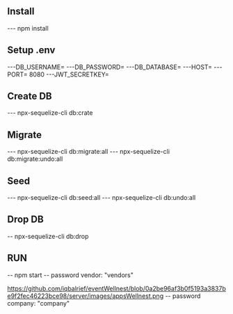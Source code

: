 ## Install
--- npm install

## Setup .env 
---DB_USERNAME=
---DB_PASSWORD=
---DB_DATABASE=
---HOST=
---PORT= 8080
---JWT_SECRETKEY= 

## Create DB
--- npx-sequelize-cli db:crate

## Migrate
--- npx-sequelize-cli db:migrate:all
--- npx-sequelize-cli db:migrate:undo:all

## Seed
--- npx-sequelize-cli db:seed:all
--- npx-sequelize-cli db:undo:all

## Drop DB
-- npx-sequelize-cli db:drop


## RUN
-- npm start
-- password vendor: "vendors"

https://github.com/iqbalrief/eventWellnest/blob/0a2be96af3b0f5193a3837be9f2fec46223bce98/server/images/appsWellnest.png
-- password company: "company"
